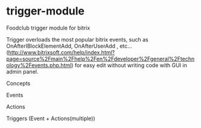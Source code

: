 trigger-module
==============

Foodclub trigger module for bitrix

Trigger overloads the most popular bitrix events, such as OnAfterIBlockElementAdd, OnAfterUserAdd , etc...(http://www.bitrixsoft.com/help/index.html?page=source%2Fmain%2Fhelp%2Fen%2Fdeveloper%2Fgeneral%2Ftechnology%2Fevents.php.html) for easy edit without writing code with GUI in admin panel.

Сoncepts

Events

Actions

Triggers (Event + Actions(multiple))

